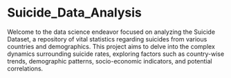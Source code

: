 # Suicide_Data_Analysis
Welcome to the data science endeavor focused on analyzing the Suicide Dataset, a repository of vital statistics regarding suicides from various countries and demographics. This project aims to delve into the complex dynamics surrounding suicide rates, exploring factors such as country-wise trends, demographic patterns, socio-economic indicators, and potential correlations.

